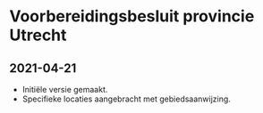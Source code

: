 # Voorbereidingsbesluit provincie Utrecht
## 2021-04-21
- Initiële versie gemaakt.
- Specifieke locaties aangebracht met gebiedsaanwijzing.